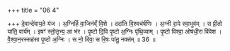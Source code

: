 +++
title = "06 4"

+++
दे॒वान्दे॑वाय॒ते य॑ज । अ॒ग्निर्हि वा॒जिन॑व्ँ वि॒शे । ददा॑ति वि॒श्वच॑र्षणिः । अ॒ग्नी रा॒ये स्वा॒भुव॑म् । स प्री॒तो या॑ति॒ वार्य॑म् । इषꣳ॑ स्तो॒तृभ्य॒ आ भ॑र । पृ॒ष्टो दि॒वि पृ॒ष्टो अ॒ग्निः पृ॑थि॒व्याम् । पृ॒ष्टो विश्वा॒ ओष॑धी॒रा वि॑वेश । वै॒श्वा॒न॒रस्सह॑सा पृ॒ष्टो अ॒ग्निः । स नो॒ दिवा॒ स रि॒षः पा॑तु॒ नक्त॑म् ॥ 36 ॥

